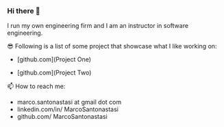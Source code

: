 ### Hi there 👋

I run my own engineering firm and I am an instructor in software engineering.

😎 Following is a list of some project that showcase what I like working on:

- [github.com](Project One)

- [github.com](Project Two)


📫 How to reach me:
- marco.santonastasi at gmail dot com
- linkedin.com/in/ MarcoSantonastasi
- github.com/ MarcoSantonastasi

